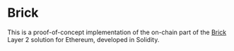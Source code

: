 # Brick

This is a proof-of-concept implementation of the on-chain part of the [Brick](https://arxiv.org/pdf/1905.11360.pdf)
Layer 2 solution for Ethereum, developed in Solidity.
